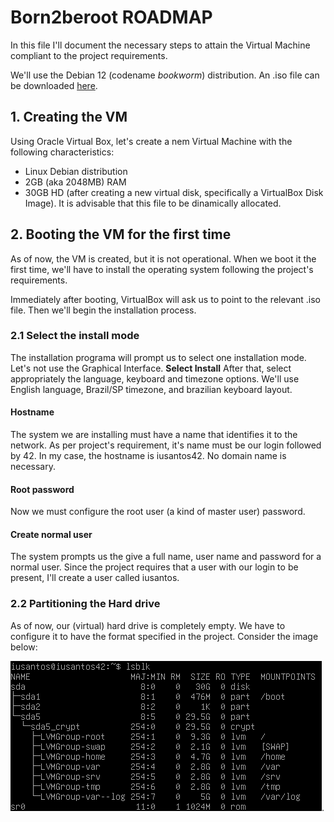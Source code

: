 # Born2beroot ROADMAP

In this file I'll document the necessary steps to attain the Virtual Machine compliant to the project requirements.

We'll use the Debian 12 (codename _bookworm_) distribution. An .iso file can be downloaded [here](https://www.debian.org/download).

## 1. Creating the VM
Using Oracle Virtual Box, let's create a nem Virtual Machine with the following characteristics:
- Linux Debian distribution
- 2GB (aka 2048MB) RAM
- 30GB HD (after creating a new virtual disk, specifically a VirtualBox Disk Image). It is advisable that this file to be dinamically allocated.

## 2. Booting the VM for the first time
As of now, the VM is created, but it is not operational. When we boot it the first time, we'll have to install the operating system following the project's requirements.

Immediately after booting, VirtualBox will ask us to point to the relevant .iso file. Then we'll begin the installation process.

### 2.1 Select the install mode
The installation programa will prompt us to select one installation mode. Let's not use the Graphical Interface. **Select Install**
After that, select appropriately the language, keyboard and timezone options. We'll use English language, Brazil/SP timezone, and brazilian keyboard layout.

#### Hostname
The system we are installing must have a name that identifies it to the network. As per project's requirement, it's name must be our login followed by 42. In my case, the hostname is iusantos42. No domain name is necessary.

#### Root password
Now we must configure the root user (a kind of master user) password.

#### Create normal user
The system prompts us the give a full name, user name and password for a normal user. Since the project requires that a user with our login to be present, I'll create a user called iusantos.

### 2.2 Partitioning the Hard drive
As of now, our (virtual) hard drive is completely empty. We have to configure it to have the format specified in the project. Consider the image below:

![Storage partition schema](cropped-lsblk.png).
